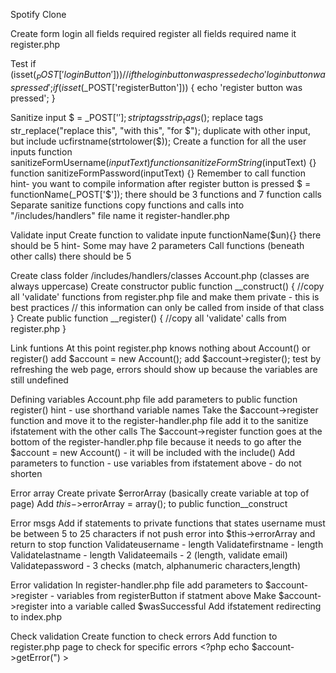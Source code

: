 Spotify Clone

Create form
  login
  all fields required
  register
  all fields required
  name it register.php
  
Test
  if (isset($_POST['loginButton'])) {
    // if the login button was pressed
    echo 'login button was pressed';
  }
  if (isset($_POST['registerButton'])) {
    echo 'register button was pressed';
  }

Sanitize input
  $ = _POST['$'];
  strip tags strip_tags($);
  replace tags str_replace("replace this", "with this", "for $");
    duplicate with other input, but include 
      ucfirstname(strtolower($));
  Create a function for all the user inputs
    function sanitizeFormUsername($inputText) {}
    function sanitizeFormString($inputText) {}
    function sanitizeFormPassword(inputText) {}
  Remember to call function
    hint- you want to compile information after register button is pressed
      $ = functionName(_POST['$']);
      there should be 3 functions and 7 function calls
  Separate sanitize functions
    copy functions and calls into "/includes/handlers" file
    name it register-handler.php

Validate input
  Create function to validate inpute
    functionName($un){} 
      there should be 5
    hint- Some may have 2 parameters
  Call functions (beneath other calls)
    there should be 5

Create class
  folder /includes/handlers/classes
  Account.php (classes are always uppercase)
  Create constructor
    public function __construct() {
      //copy all 'validate' functions from register.php file and make them private - this is best practices 
      // this information can only be called from inside of that class
    }
  Create public function __register() {
    //copy all 'validate' calls from register.php 
  }
  
Link funtions
  At this point register.php knows nothing about Account() or register()
    add $account = new Account();
    add $account->register();
    test by refreshing the web page, errors should show up because the variables are still undefined

Defining variables
  Account.php file add parameters to public function register()
    hint - use shorthand variable names
  Take the $account->register function and move it to the register-handler.php file
    add it to the sanitize ifstatement with the other calls
  The $account->register function goes at the bottom of the register-handler.php file because it needs to go after the $account = new Account() - it will be included with the include()
  Add parameters to function - use variables from ifstatement above - do not shorten

Error array
  Create private $errorArray (basically create variable at top of page)
  Add $this->$errorArray = array(); to public function__construct 

Error msgs
  Add if statements to private functions that states username must be between 5 to 25 characters if not push error into $this->errorArray and return to stop function 
  Validateusername - length
  Validatefirstname - length
  Validatelastname - length 
  Validateemails - 2 (length, validate email)
  Validatepassword - 3 checks (match, alphanumeric characters,length)

Error validation
  In register-handler.php file add parameters to $account->register - variables from registerButton if statment above
  Make $account->register into a variable called $wasSuccessful
  Add ifstatement redirecting to index.php

Check validation
  Create function to check errors
  Add function to register.php page to check for specific errors
    <?php echo $account->getError(") >


